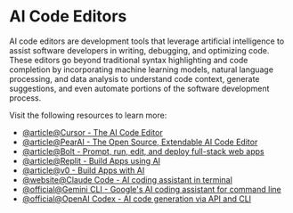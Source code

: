# AI Code Editors

AI code editors are development tools that leverage artificial intelligence to assist software developers in writing, debugging, and optimizing code. These editors go beyond traditional syntax highlighting and code completion by incorporating machine learning models, natural language processing, and data analysis to understand code context, generate suggestions, and even automate portions of the software development process.

Visit the following resources to learn more:

- [@article@Cursor - The AI Code Editor](https://www.cursor.com/)
- [@article@PearAI - The Open Source, Extendable AI Code Editor](https://trypear.ai/)
- [@article@Bolt - Prompt, run, edit, and deploy full-stack web apps](https://bolt.new)
- [@article@Replit - Build Apps using AI](https://replit.com/ai)
- [@article@v0 - Build Apps with AI](https://v0.dev)
- [@website@Claude Code - AI coding assistant in terminal](https://www.claude.com/product/claude-code)
- [@official@Gemini CLI - Google's AI coding assistant for command line](https://github.com/google-gemini/gemini-cli)
- [@official@OpenAI Codex - AI code generation via API and CLI](https://openai.com/codex/)